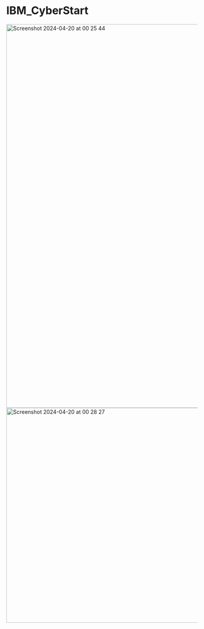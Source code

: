# IBM_CyberStart

<img width="1007" alt="Screenshot 2024-04-20 at 00 25 44" src="https://github.com/busecoban/IBM_CyberStart/assets/73944611/0f4de612-3ccc-4b13-b344-7dce9b455290">


<img width="564" alt="Screenshot 2024-04-20 at 00 28 27" src="https://github.com/busecoban/IBM_CyberStart/assets/73944611/db0444aa-95f5-400f-8e2c-3b48aab8bb35">
